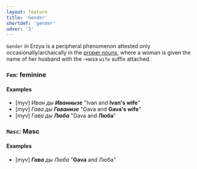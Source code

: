 ```yaml
---
layout: feature
title: 'Gender'
shortdef: 'gender'
udver: '2'
---
```


`Gender` in Erzya is a peripheral phenomenon attested only occasionally/archaically in the [proper nouns](myv-pos/PROPN), where a woman is given the name of her husband with the -низэ `wife` suffix attached.

### <a name="Fem">`Fem`</a>: feminine

#### Examples

* [myv] _Иван ды <b>Иваннызе</b>_ "Ivan and <b>Ivan's wife</b>"
* [myv] _Гава ды <b>Гаванизе</b>_ "Gava and <b>Gava's wife</b>"
* [myv] _Гава ды <b>Люба</b>_ "Gava and <b>Люба</b>"

### <a name="Masc">`Masc`</a>: Masc

#### Examples

* [myv] _<b>Гава</b> ды Люба_ "<b>Gava</b> and Люба"


<!-- Interlanguage links updated So kvě 14 19:02:16 CEST 2022 -->
